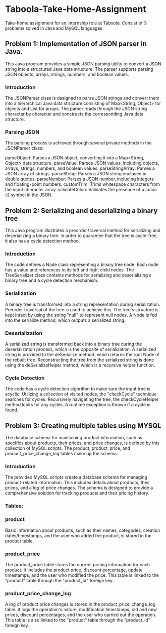 # Taboola-Take-Home-Assignment
Take-home assignment for an internship role at Taboola.
Consist of 3 problems solved in Java and MySQL languages.

## Problem 1: Implementation of JSON parser in Java.
This Java program provides a simple JSON parsing utility to convert a JSON string into a structured Java data structure.
The parser supports parsing JSON objects, arrays, strings, numbers, and boolean values.

### Introduction
The JSONParser class is designed to parse JSON strings and convert them into a hierarchical Java data structure consisting of Map<String, Object> for objects and List<String> for arrays. 
The parser reads through the JSON string character by character and constructs the corresponding Java data structure.

### Parsing JSON
The parsing process is achieved through several private methods in the JSONParser class:

parseObject: Parses a JSON object, converting it into a Map<String, Object> data structure.
parseValue: Parses JSON values, including objects, arrays, strings, numbers, and boolean values.
parseStringArray: Parses a JSON array of strings.
parseString: Parses a JSON string enclosed in double quotes.
parseNumber: Parses a JSON number, including integers and floating-point numbers.
customTrim: Trims whitespace characters from the input character array.
validateColon: Validates the presence of a colon (:) symbol in the JSON.

## Problem 2: Serializing and deserializing a binary tree
This Java program illustrates a preorder traversal method for serializing and deserializing a binary tree. 
In order to guarantee that the tree is cycle-free, it also has a cycle detection method.

### Introduction
The code defines a Node class representing a binary tree node. Each node has a value and references to its left and right child nodes. 
The TreeSerializer class contains methods for serializing and deserializing a binary tree and a cycle detection mechanism.

### Serialization
A binary tree is transformed into a string representation during serialization. 
Preorder traversal of the tree is used to achieve this. The tree's structure is kept intact by using the string "null" to represent null nodes. 
A Node is fed into the serialize method, which outputs a serialized string.

### Deserialization
A serialized string is transformed back into a binary tree during the deserialization process, which is the opposite of serialization. A serialized string is provided
to the deSerialize method, which returns the root Node of the rebuilt tree. Reconstructing the tree from the serialized string is done using the deSerializeHelper method,
which is a recursive helper function.

### Cycle Detection
The code has a cycle detection algorithm to make sure the input tree is acyclic. Utilizing a collection of visited nodes, the "checkCycle" technique searches for cycles. 
Recursively navigating the tree, the checkCycleHelper method looks for any cycles. A runtime exception is thrown if a cycle is found.

## Problem 3: Creating multiple tables using MYSQL
The database schema for maintaining product information, such as specifics about products, their prices, and price changes, is defined by this collection of MySQL scripts. 
The product, product_price, and product_price_change_log tables make up the schema.

### Introduction
The provided MySQL scripts create a database schema for managing product-related information. This includes details about products, their prices, and a log of price changes. 
The schema is designed to provide a comprehensive solution for tracking products and their pricing history.

### Tables:

### product
Basic information about products, such as their names, categories, creation dates/timestamps, and the user who added the product, is stored in the product table.

### product_price
The product_price table stores the current pricing information for each product. It includes the product price, discount percentage, update timestamps, and the user who modified the price. 
This table is linked to the "product" table through the "product_id" foreign key.

### product_price_change_log
A log of product price changes is stored in the product_price_change_log table. It logs the operation's nature, modification timestamps, old and new prices, discount percentages, and the user who carried out the operation.
This table is also linked to the "product" table through the "product_id" foreign key.
